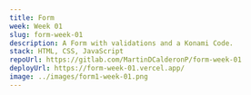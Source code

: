 ```yaml
---
title: Form
week: Week 01
slug: form-week-01
description: A Form with validations and a Konami Code.
stack: HTML, CSS, JavaScript
repoUrl: https://gitlab.com/MartinDCalderonP/form-week-01
deployUrl: https://form-week-01.vercel.app/
image: ../images/form1-week-01.png
---
```

